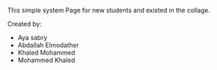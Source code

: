 This simple system Page for new students and existed in the collage.

Created by:

- Aya sabry
- Abdallah Elmodather
- Khaled Mohammed
- Mohammed Khaled
